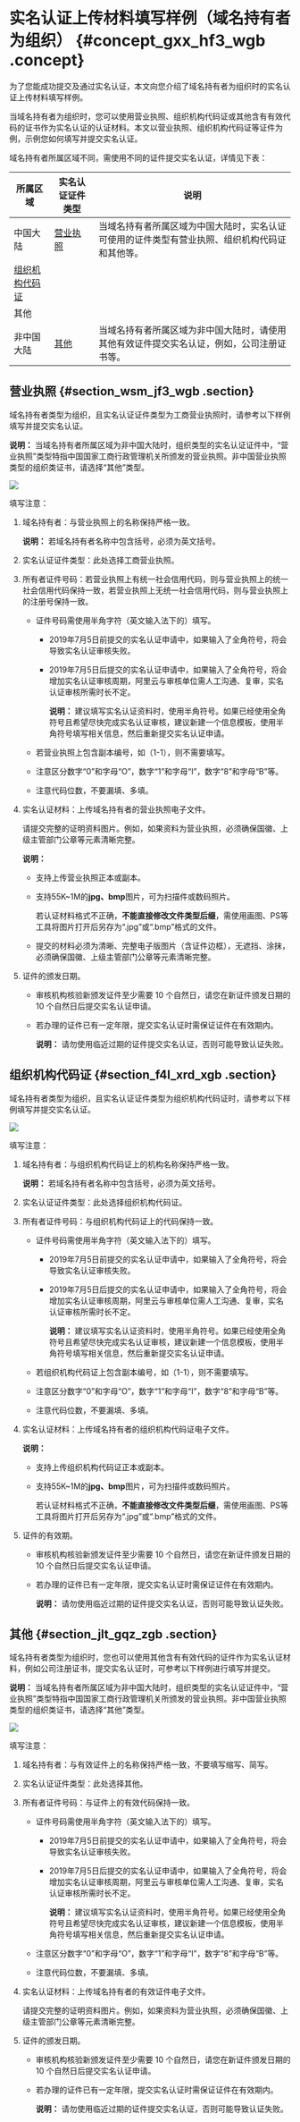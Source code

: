 # 实名认证上传材料填写样例（域名持有者为组织） {#concept_gxx_hf3_wgb .concept}

为了您能成功提交及通过实名认证，本文向您介绍了域名持有者为组织时的实名认证上传材料填写样例。

当域名持有者为组织时，您可以使用营业执照、组织机构代码证或其他含有有效代码的证书作为实名认证的认证材料。本文以营业执照、组织机构代码证等证件为例，示例您如何填写并提交实名认证。

域名持有者所属区域不同，需使用不同的证件提交实名认证，详情见下表：

|所属区域|实名认证证件类型|说明|
|----|--------|--|
|中国大陆|[营业执照](#section_wsm_jf3_wgb)|当域名持有者所属区域为中国大陆时，实名认证可使用的证件类型有营业执照、组织机构代码证和其他等。|
|[组织机构代码证](#section_f4l_xrd_xgb)|
|其他|
|非中国大陆|[其他](#section_jlt_gqz_zgb)|当域名持有者所属区域为非中国大陆时，请使用其他有效证件提交实名认证，例如，公司注册证书等。|

## 营业执照 {#section_wsm_jf3_wgb .section}

域名持有者类型为组织，且实名认证证件类型为工商营业执照时，请参考以下样例填写并提交实名认证。

**说明：** 当域名持有者所属区域为非中国大陆时，组织类型的实名认证证件中，“营业执照”类型特指中国国家工商行政管理机关所颁发的营业执照。非中国营业执照类型的组织类证书，请选择“其他”类型。

 ![](http://static-aliyun-doc.oss-cn-hangzhou.aliyuncs.com/assets/img/129673/156505390739381_zh-CN.png)

填写注意：

1.  域名持有者：与营业执照上的名称保持严格一致。

    **说明：** 若域名持有者名称中包含括号，必须为英文括号。

2.  实名认证证件类型：此处选择工商营业执照。
3.  所有者证件号码：若营业执照上有统一社会信用代码，则与营业执照上的统一社会信用代码保持一致，若营业执照上无统一社会信用代码，则与营业执照上的注册号保持一致。
    -   证件号码需使用半角字符（英文输入法下的）填写。
        -   2019年7月5日前提交的实名认证申请中，如果输入了全角符号，将会导致实名认证审核失败。
        -   2019年7月5日后提交的实名认证申请中，如果输入了全角符号，将会增加实名认证审核周期，阿里云与审核单位需人工沟通、复审，实名认证审核所需时长不定。

            **说明：** 建议填写实名认证资料时，使用半角符号。如果已经使用全角符号且希望尽快完成实名认证审核，建议新建一个信息模板，使用半角符号填写相关信息，然后重新提交实名认证申请。

    -   若营业执照上包含副本编号，如（1-1），则不需要填写。
    -   注意区分数字“0”和字母“O”，数字“1”和字母“I”，数字“8”和字母“B”等。
    -   注意代码位数，不要漏填、多填。
4.  实名认证材料：上传域名持有者的营业执照电子文件。

    请提交完整的证明资料图片。例如，如果资料为营业执照，必须确保国徽、上级主管部门公章等元素清晰完整。

    **说明：** 

    -   支持上传营业执照正本或副本。
    -   支持55K~1M的**jpg、bmp**图片，可为扫描件或数码照片。

        若认证材料格式不正确，**不能直接修改文件类型后缀**，需使用画图、PS等工具将图片打开后另存为“.jpg”或“.bmp”格式的文件。

    -   提交的材料必须为清晰、完整电子版图片（含证件边框），无遮挡、涂抹，必须确保国徽、上级主管部门公章等元素清晰完整。
5.  证件的颁发日期。
    -   审核机构核验新颁发证件至少需要 10 个自然日，请您在新证件颁发日期的10 个自然日后提交实名认证申请。
    -   若办理的证件已有一定年限，提交实名认证时需保证证件在有效期内。

        **说明：** 请勿使用临近过期的证件提交实名认证，否则可能导致认证失败。


## 组织机构代码证 {#section_f4l_xrd_xgb .section}

域名持有者类型为组织，且实名认证证件类型为组织机构代码证时，请参考以下样例填写并提交实名认证。

![](http://static-aliyun-doc.oss-cn-hangzhou.aliyuncs.com/assets/img/129673/156505390739483_zh-CN.png)

填写注意：

1.  域名持有者：与组织机构代码证上的机构名称保持严格一致。

    **说明：** 若域名持有者名称中包含括号，必须为英文括号。

2.  实名认证证件类型：此处选择组织机构代码证。
3.  所有者证件号码：与组织机构代码证上的代码保持一致。
    -   证件号码需使用半角字符（英文输入法下的）填写。
        -   2019年7月5日前提交的实名认证申请中，如果输入了全角符号，将会导致实名认证审核失败。
        -   2019年7月5日后提交的实名认证申请中，如果输入了全角符号，将会增加实名认证审核周期，阿里云与审核单位需人工沟通、复审，实名认证审核所需时长不定。

            **说明：** 建议填写实名认证资料时，使用半角符号。如果已经使用全角符号且希望尽快完成实名认证审核，建议新建一个信息模板，使用半角符号填写相关信息，然后重新提交实名认证申请。

    -   若组织机构代码证上包含副本编号，如（1-1），则不需要填写。
    -   注意区分数字“0”和字母“O”，数字“1”和字母“I”，数字“8”和字母“B”等。
    -   注意代码位数，不要漏填、多填。
4.  实名认证材料：上传域名持有者的组织机构代码证电子文件。

    **说明：** 

    -   支持上传组织机构代码证正本或副本。
    -   支持55K~1M的**jpg、bmp**图片，可为扫描件或数码照片。

        若认证材料格式不正确，**不能直接修改文件类型后缀**，需使用画图、PS等工具将图片打开后另存为“.jpg”或“.bmp”格式的文件。

5.  证件的有效期。
    -   审核机构核验新颁发证件至少需要 10 个自然日，请您在新证件颁发日期的10 个自然日后提交实名认证申请。
    -   若办理的证件已有一定年限，提交实名认证时需保证证件在有效期内。

        **说明：** 请勿使用临近过期的证件提交实名认证，否则可能导致认证失败。


## 其他 {#section_jlt_gqz_zgb .section}

域名持有者类型为组织时，您也可以使用其他含有有效代码的证件作为实名认证材料，例如公司注册证书，提交实名认证时，可参考以下样例进行填写并提交。

**说明：** 当域名持有者所属区域为非中国大陆时，组织类型的实名认证证件中，“营业执照”类型特指中国国家工商行政管理机关所颁发的营业执照。非中国营业执照类型的组织类证书，请选择“其他”类型。

![](http://static-aliyun-doc.oss-cn-hangzhou.aliyuncs.com/assets/img/129673/156505390839382_zh-CN.png)

填写注意：

1.  域名持有者：与有效证件上的名称保持严格一致，不要填写缩写、简写。
2.  实名认证证件类型：此处选择其他。
3.  所有者证件号码：与证件上的有效代码保持一致。
    -   证件号码需使用半角字符（英文输入法下的）填写。
        -   2019年7月5日前提交的实名认证申请中，如果输入了全角符号，将会导致实名认证审核失败。
        -   2019年7月5日后提交的实名认证申请中，如果输入了全角符号，将会增加实名认证审核周期，阿里云与审核单位需人工沟通、复审，实名认证审核所需时长不定。

            **说明：** 建议填写实名认证资料时，使用半角符号。如果已经使用全角符号且希望尽快完成实名认证审核，建议新建一个信息模板，使用半角符号填写相关信息，然后重新提交实名认证申请。

    -   注意区分数字“0”和字母“O”，数字“1”和字母“I”，数字“8”和字母“B”等。
    -   注意代码位数，不要漏填、多填。
4.  实名认证材料：上传域名持有者的有效证件电子文件。

    请提交完整的证明资料图片。例如，如果资料为营业执照，必须确保国徽、上级主管部门公章等元素清晰完整。

5.  证件的颁发日期。
    -   审核机构核验新颁发证件至少需要 10 个自然日，请您在新证件颁发日期的10 个自然日后提交实名认证申请。
    -   若办理的证件已有一定年限，提交实名认证时需保证证件在有效期内。

        **说明：** 请勿使用临近过期的证件提交实名认证，否则可能导致认证失败。



